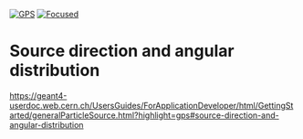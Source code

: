 [![GPS](https://img.shields.io/badge/GPS-blue?style=flat)](..)
[![Focused](https://img.shields.io/badge/Focused-Beam-green?style=flat)](focused)

# Source direction and angular distribution

<https://geant4-userdoc.web.cern.ch/UsersGuides/ForApplicationDeveloper/html/GettingStarted/generalParticleSource.html?highlight=gps#source-direction-and-angular-distribution>
